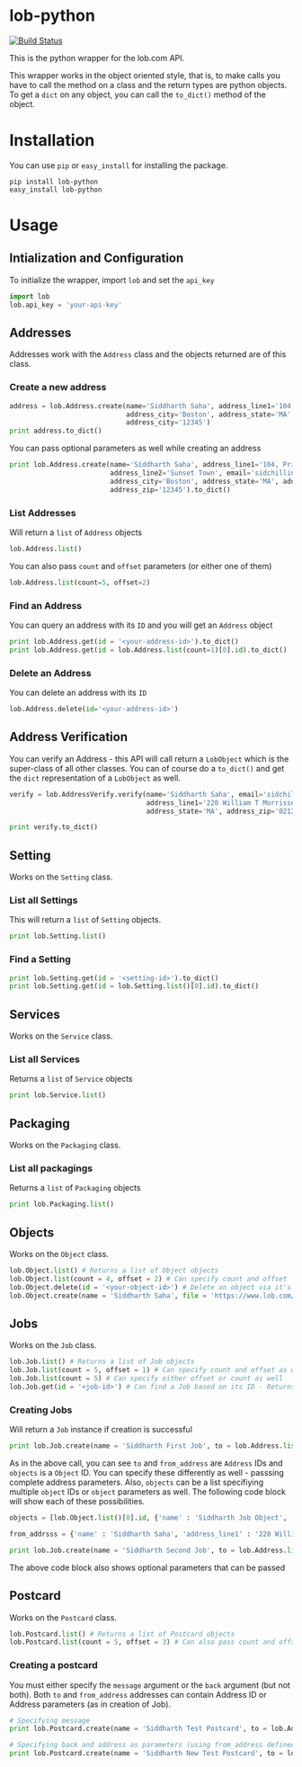 lob-python
==========

[![Build Status](https://travis-ci.org/lobapi/lob-python.png?branch=master)](https://travis-ci.org/lobapi/lob-python)

This is the python wrapper for the lob.com API.

This wrapper works in the object oriented style, that is, to make calls you have to call the method on a class and the
return types are python objects. To get a `dict` on any object, you can call the `to_dict()` method of the object.

Installation
============

You can use `pip` or `easy_install` for installing the package.

```
pip install lob-python
easy_install lob-python
```

Usage
======

## Intialization and Configuration

To initialize the wrapper, import `lob` and set the `api_key`

```python
import lob
lob.api_key = 'your-api-key'
```

## Addresses

Addresses work with the `Address` class and the objects returned are of this class.

### Create a new address

```python
address = lob.Address.create(name='Siddharth Saha', address_line1='104, Printing Boulevard',
                             address_city='Boston', address_state='MA', address_country='USA',
                             address_city='12345')
print address.to_dict()
```

You can pass optional parameters as well while creating an address

```python
print lob.Address.create(name='Siddharth Saha', address_line1='104, Printing Boulevard',
                         address_line2='Sunset Town', email='sidchilling@gmail.com',
                         address_city='Boston', address_state='MA', address_country='USA',
                         address_zip='12345').to_dict()
```

### List Addresses

Will return a `list` of `Address` objects

```python
lob.Address.list()
```

You can also pass `count` and `offset` parameters (or either one of them)

```python
lob.Address.list(count=5, offset=2)
```

### Find an Address

You can query an address with its `ID` and you will get an `Address` object

```python
print lob.Address.get(id = '<your-address-id>').to_dict()
print lob.Address.get(id = lob.Address.list(count=1)[0].id).to_dict()
```

### Delete an Address

You can delete an address with its `ID`

```python
lob.Address.delete(id='<your-address-id>')
```

## Address Verification

You can verify an Address - this API will call return a `LobObject` which is
the super-class of all other classes. You can of course do a `to_dict()` and
get the `dict` representation of a `LobObject` as well.

```python
verify = lob.AddressVerify.verify(name='Siddharth Saha', email='sidchilling@gmail.com',
                                  address_line1='220 William T Morrissey', address_city='Boston',
                                  address_state='MA', address_zip='02125', address_country='USA')

print verify.to_dict()
```

## Setting

Works on the `Setting` class.

### List all Settings

This will return a `list` of `Setting` objects.

```python
print lob.Setting.list()
```

### Find a Setting

```python
print lob.Setting.get(id = '<setting-id>').to_dict()
print lob.Setting.get(id = lob.Setting.list()[0].id).to_dict()
```

## Services

Works on the `Service` class.

### List all Services

Returns a `list` of `Service` objects

```python
print lob.Service.list()
```

## Packaging

Works on the `Packaging` class.

### List all packagings

Returns a `list` of `Packaging` objects

```python
print lob.Packaging.list()
```

## Objects

Works on the `Object` class.

```python
lob.Object.list() # Returns a list of Object objects
lob.Object.list(count = 4, offset = 2) # Can specify count and offset
lob.Object.delete(id = '<your-object-id>') # Delete an object via it's ID
lob.Object.create(name = 'Siddharth Saha', file = 'https://www.lob.com/goblue.pdf', setting_id = '<setting-id>', quantity = 1) # Will create an object and return its instance
```

## Jobs

Works on the `Job` class.

```python
lob.Job.list() # Returns a list of Job objects
lob.Job.list(count = 5, offset = 1) # Can specify count and offset as well
lob.Job.list(count = 5) # Can specify either offset or count as well
lob.Job.get(id = '<job-id>') # Can find a Job based on its ID - Returns a Job instance
```

### Creating Jobs

Will return a `Job` instance if creation is successful

```python
print lob.Job.create(name = 'Siddharth First Job', to = lob.Address.list(count = 1)[0].id, objects = lob.Object.list()[0].id, from_address = lob.Address.list(count = 1, offset = 5)[0].id).to_dict()
```

As in the above call, you can see `to` and `from_address` are `Address` IDs and `objects` is a `Object` ID. You can specify these differently as well - passsing complete address parameters. Also, `objects` can be a list specifiying multiple `object` IDs or `object` parameters as well. The following code block will show each of these possibilities.

```python
objects = [lob.Object.list()[0].id, {'name' : 'Siddharth Job Object', 'file' : 'https://www.lob.com/goblue.pdf', 'setting_id' : lob.Setting.list()[0].id, 'quantity' : 1}] # The objects list can contain both object id as well as parameters

from_addrsss = {'name' : 'Siddharth Saha', 'address_line1' : '220 William T Morrissey', 'address_line2' : 'Sunset Town', 'address_city' : 'Boston', 'address_state' : 'MA', 'address_country' : 'USA', 'address_zip' : '02125'}

print lob.Job.create(name = 'Siddharth Second Job', to = lob.Address.list(count = 1)[0].id, objects = objects, from_address = from_address, packaging_id = lob.Packaging.list()[0].id, service_id = lob.Service.list()[0].id).to_dict()
```

The above code block also shows optional parameters that can be passed

## Postcard

Works on the `Postcard` class.

```python
lob.Postcard.list() # Returns a list of Postcard objects
lob.Postcard.list(count = 5, offset = 3) # Can also pass count and offset
```

### Creating a postcard

You must either specify the `message` argument or the `back` argument (but not both). Both `to` and `from_address` addresses can contain Address ID or Address parameters (as in creation of Job).

```python
# Specifying message
print lob.Postcard.create(name = 'Siddharth Test Postcard', to = lob.Address.list(count = 1)[0].id, message = 'This is a standard test message', front = 'https://www.lob.com/postcardfront.pdf', from_address = lob.Address.list(count = 1, offset = 4)[0].id).to_dict()

# Specifying back and address as parameters (using from_address defined earlier in Job creation)
print lob.Postcard.create(name = 'Siddharth New Test Postcard', to = lob.Address.list(count = 1)[0].id, front = 'https://www.lob.com/postcardfront.pdf', back = 'https://www.lob.com/postcardback.pdf', from_address = from_address)
```
